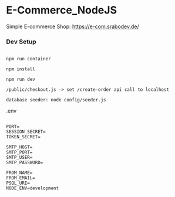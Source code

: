 # E-Commerce_NodeJS

Simple E-commerce Shop: https://e-com.srabodev.de/

### Dev Setup

```

npm run container

npm install

npm run dev

/public/checkout.js -> set /create-order api call to localhost

database seeder: node config/seeder.js

```

.env

```

PORT=
SESSION_SECRET=
TOKEN_SECRET=

SMTP_HOST=
SMTP_PORT=
SMTP_USER=
SMTP_PASSWORD=

FROM_NAME=
FROM_EMAIL=
PSQL_URI=
NODE_ENV=development
```
